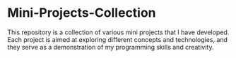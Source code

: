 # Mini-Projects-Collection
This repository is a collection of various mini projects that I have developed. Each project is aimed at exploring different concepts and technologies, and they serve as a demonstration of my programming skills and creativity.
